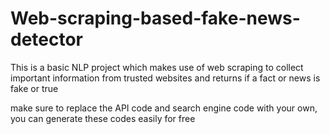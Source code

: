 # Web-scraping-based-fake-news-detector
This is a basic NLP project which makes use of web scraping to collect important information from trusted websites and returns if a fact or news is fake or true

make sure to replace the API code and search engine code with your own, you can generate these codes easily for free
